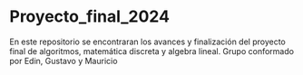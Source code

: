 # Proyecto_final_2024
En este repositorio se encontraran los avances y finalización del proyecto final de algoritmos, matemática discreta y algebra lineal. Grupo conformado por Edin, Gustavo y Mauricio 
